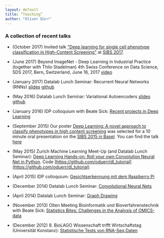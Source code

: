 ```yaml
---
layout: default
title: “Teaching”
author: "Oliver Dürr"
---
```


### A collection of recent talks

* (October 2017) Invited talk ["Deep learning for single cell phenotype classification in High-Content Screening"](http://www-home.htwg-konstanz.de/~oduerr/talks/Talk_SIBS_2017.pdf) at [SIBS 2017](http://www.sibs2017.ethz.ch/). 

* (June 2017) Beyond ImageNet - Deep Learning in Industrial Practice (together with Thilo Stadelman) 4th Swiss Conference on Data Science, SDS 2017, Bern, Switzerland, June 16, 2017 [video](https://www.youtube.com/watch?v=mRis4rBxXg0&feature=youtu.be)

* (January 2017) Datalab Lunch Seminar: Recurrent Neural Networks (RNNs) [slides](https://home.zhaw.ch/~dueo/bbs/files/BBS_RNN.pdf) [github](https://github.com/oduerr/dl_tutorial/tree/master/tensorflow/RNN)

* (May 2016) Datalab Lunch Seminar: Variational Autoencoders [slides](https://home.zhaw.ch/~dueo/bbs/files/vae.pdf) [github](https://github.com/oduerr/dl_tutorial/tree/master/tensorflow/vae)

* (January 2016) IDP colloquium with Beate Sick: [Recent projects in Deep Learning](https://dl.dropboxusercontent.com/u/9154523/talks/Deep_Learning_Colloq_26_1_2016.pdf)

* (September 2015) Our poster [Deep Learning: A novel approach to classify phenotypes in high content screening](https://www.researchgate.net/publication/293817013_Deep_learning_A_novel_approach_to_classify_phenotypes_in_high_content_screening) was selected for a 10 minute oral presentation on the [SIBS 2015 in Basel](https://www.sibs2015.ethz.ch/). You can find the talk [here](https://dl.dropboxusercontent.com/u/9154523/talks/SIBS2015_final_as_hold.pdf)

* (May 2015) Zurich Machine Learning Meet-Up (and Datalab Lunch Seminar): [Deep Learning Hands-on:
Roll your own Convolution Neural Net in Python](https://dl.dropboxusercontent.com/u/9154523/talks/ConvNets_ZH_ML.pptx.pdf). Code [https://github.com/oduerr/dl_tutorial](https://github.com/oduerr/dl_tutorial)

* (April 2015) IDP colloquium: [Gesichtserkennung mit dem Raspberry Pi](https://dl.dropboxusercontent.com/u/9154523/talks/FaceRec.pdf)

* (December 2014) Datalab Lunch Seminar: [Convolutional Neural Nets](https://dl.dropboxusercontent.com/u/9154523/talks/ConvNets_17_Dec_1.pdf)

* (April 2014) Datalab Lunch Seminar: [Graph Drawing](https://dl.dropboxusercontent.com/u/9154523/talks/GraphDrawing.pdf)

* (November 2013) Olten Meeting Bioinformatik und Bioverfahrenstechnik with Beate Sick: [Statistics Bites: Challenges in the Analysis of OMICS-data](http://www.biotechnet.ch/_doc/Oltenmeeting_2013.pdf)  

* (December 2012) 8. BioLAGO Wissenschaft trifft Wirtschaftstag (Universität Konstanz): [Statistische Tests von RNA-Seq Daten](https://dl.dropboxusercontent.com/u/9154523/talks/Biolago_2012_Oliver_Duerr.pdf)


